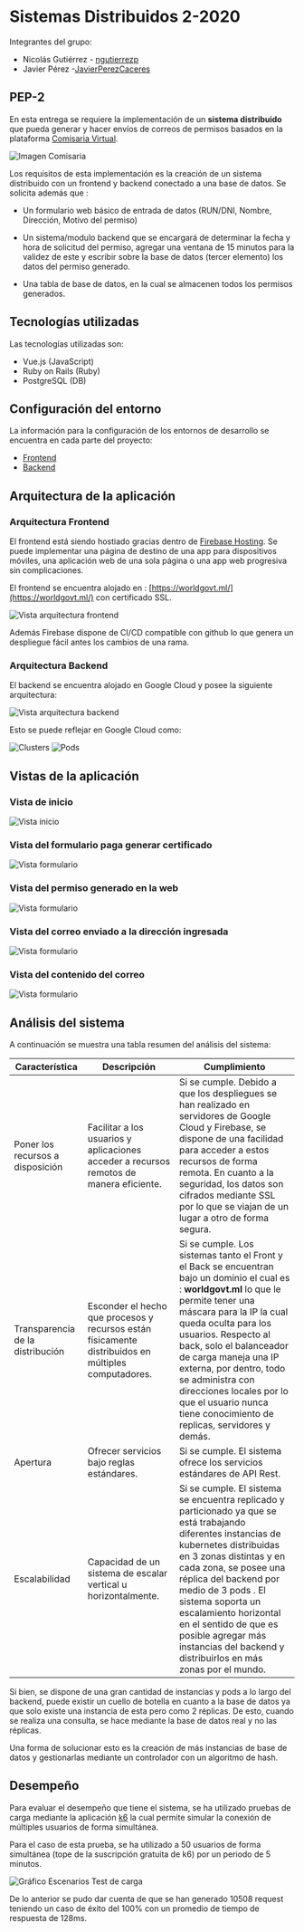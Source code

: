 # Sistemas Distribuidos 2-2020

Integrantes del grupo:

  - Nicolás Gutiérrez - [ngutierrezp](https://github.com/ngutierrezp)
  - Javier Pérez -[JavierPerezCaceres](https://github.com/JavierPerezCaceres)

## PEP-2

En esta entrega se requiere la implementación de un **sistema distribuido** que pueda generar y hacer envíos de correos de permisos basados en la plataforma [Comisaria Virtual](https://comisariavirtual.cl/). 

![Imagen Comisaria](images/comisaria.png)

Los requisitos de esta implementación es la creación de un sistema distribuido con un frontend y backend conectado a una base de datos. Se solicita además que :

  * Un formulario web básico de entrada de datos (RUN/DNI, Nombre, Dirección, Motivo del permiso)

  * Un sistema/modulo backend que se encargará de determinar la fecha y hora de solicitud del permiso, agregar una ventana de 15 minutos para la validez de este y escribir sobre la base de datos (tercer elemento) los datos del permiso generado.

  * Una tabla de base de datos, en la cual se almacenen todos los permisos generados.


## Tecnologías utilizadas

Las tecnologías utilizadas son:

* Vue.js (JavaScript)
* Ruby on Rails (Ruby)
* PostgreSQL (DB)


## Configuración del entorno

La información para la configuración de los entornos de desarrollo se encuentra en cada parte del proyecto:

  * [Frontend](frontend/README.md)
  * [Backend](backend/README.md)

## Arquitectura de la aplicación

### Arquitectura Frontend

El frontend está siendo hostiado gracias dentro de [Firebase Hosting](https://firebase.google.com/products/hosting). Se puede implementar una página de destino de una app para dispositivos móviles, una aplicación web de una sola página o una app web progresiva sin complicaciones. 

El frontend se encuentra alojado en : [https://worldgovt.ml/](https://worldgovt.ml/) con certificado SSL.

![Vista arquitectura frontend](images/frontArq.png)

Además Firebase dispone de CI/CD compatible con github lo que genera un despliegue fácil antes los cambios de una rama.


### Arquitectura Backend

El backend se encuentra alojado en Google Cloud y posee la siguiente arquitectura: 


![Vista arquitectura backend](images/backArq.png)

Esto se puede reflejar en Google Cloud como: 

![Clusters](images/zones.png)
![Pods](images/Pods.png)


## Vistas de la aplicación

### Vista de inicio

![Vista inicio](images/inicio.png)

### Vista del formulario paga generar certificado

![Vista formulario](images/tramite.png)

### Vista del permiso generado en la web

![Vista formulario](images/permiso.png)

### Vista del correo enviado a la dirección ingresada

![Vista formulario](images/correo1.png)

### Vista del contenido del correo

![Vista formulario](images/correo2.png)


## Análisis del sistema

A continuación se muestra una tabla resumen del análisis del sistema:

| Característica | Descripción | Cumplimiento |
|-|-|-|
| Poner los recursos a disposición | Facilitar a los usuarios y aplicaciones acceder a recursos remotos de manera eficiente. | Si se cumple. Debido a que los despliegues se han realizado en servidores de Google Cloud y Firebase, se dispone de una facilidad para acceder a estos recursos de forma remota. En cuanto a la seguridad, los datos son cifrados mediante SSL por lo que se viajan de un lugar a otro de forma segura.|
| Transparencia de la distribución | Esconder el hecho que procesos y recursos están físicamente distribuidos en múltiples computadores. | Si se cumple. Los sistemas tanto el Front y el Back se encuentran bajo un dominio el cual es : **worldgovt.ml** lo que le permite tener una máscara para la IP la cual queda oculta para los usuarios. Respecto al back, solo el balanceador de carga maneja una IP externa, por dentro, todo se administra con direcciones locales por lo que el usuario nunca tiene conocimiento de replicas, servidores y demás.|
| Apertura | Ofrecer servicios bajo reglas estándares.  | Si se cumple. El sistema ofrece los servicios estándares de API Rest. |
| Escalabilidad | Capacidad de un sistema de escalar vertical u horizontalmente. | Si se cumple. El sistema se encuentra replicado y particionado ya que se está trabajando diferentes instancias de kubernetes distribuidas en 3 zonas distintas y en cada zona, se posee una réplica del backend por medio de 3 pods . El sistema soporta un escalamiento horizontal en el sentido de que es posible agregar más instancias del backend y distribuirlos en más zonas por el mundo. |


Si bien, se dispone de una gran cantidad de instancias y pods a lo largo del backend, puede existir un cuello de botella en cuanto a la base de datos ya que solo existe una instancia de esta pero como 2 réplicas. De esto, cuando se realiza una consulta, se hace mediante la base de datos real y no las réplicas. 

Una forma de solucionar esto es la creación de más instancias de base de datos y gestionarlas mediante un controlador con un algoritmo de hash. 


## Desempeño


Para evaluar el desempeño que tiene el sistema, se ha utilizado pruebas de carga mediante la aplicación [k6](https://app.k6.io/) la cual permite simular la conexión de múltiples usuarios de forma simultánea.

Para el caso de esta prueba, se ha utilizado a 50 usuarios de forma simultánea (tope de la suscripción gratuita de k6) por un periodo de 5 minutos.


![Gráfico Escenarios Test de carga](images/test-de-carga.png)

De lo anterior se pudo dar cuenta de que se han generado 10508 request teniendo un caso de éxito del 100% con un promedio de tiempo de respuesta de 128ms.


